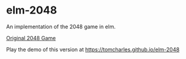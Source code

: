 # elm-2048

An implementation of the 2048 game in elm.

[Original 2048 Game](https://gabrielecirulli.github.io/2048/)

Play the demo of this version at https://tomcharles.github.io/elm-2048
